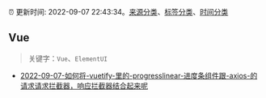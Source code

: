 :alarm_clock: 更新时间: 2022-09-07 22:43:34。[来源分类](../README.md)、[标签分类](../TAGS.md)、[时间分类](../TIMELINE.md)

## Vue


> 关键字：`Vue`、`ElementUI`



- [2022-09-07-如何将-vuetify-里的-progresslinear-进度条组件跟-axios-的请求请求拦截器，响应拦截器结合起来呢](https://www.v2ex.com/t/878497) 